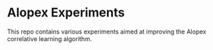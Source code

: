 # Alopex Experiments

This repo contains various experiments aimed at improving the Alopex correlative learning algorithm.
